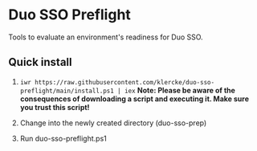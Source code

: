 # Duo SSO Preflight
Tools to evaluate an environment's readiness for Duo SSO.

## Quick install
1. `iwr https://raw.githubusercontent.com/klercke/duo-sso-preflight/main/install.ps1 | iex`
**Note: Please be aware of the consequences of downloading a script and executing it. Make sure you trust this script!**

2. Change into the newly created directory (duo-sso-prep)

3. Run duo-sso-preflight.ps1
